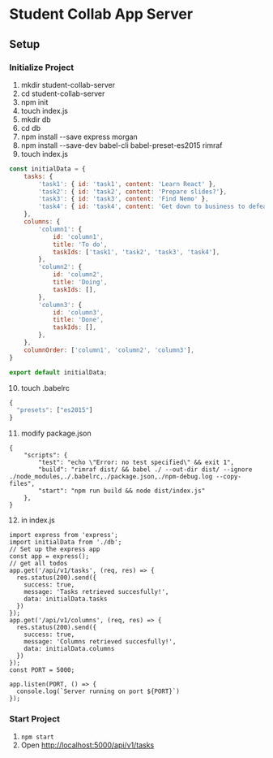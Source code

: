 # Student Collab App Server

## Setup

### Initialize Project
1. mkdir student-collab-server
2. cd student-collab-server
3. npm init
4. touch index.js
5. mkdir db
6. cd db
7. npm install --save express morgan
8. npm install --save-dev babel-cli babel-preset-es2015 rimraf
9. touch index.js
```javascript
const initialData = {
    tasks: {
        'task1': { id: 'task1', content: 'Learn React' },
        'task2': { id: 'task2', content: 'Prepare slides?'},
        'task3': { id: 'task3', content: 'Find Nemo' },
        'task4': { id: 'task4', content: 'Get down to business to defeat the Huns'},
    },
    columns: {
        'column1': {
            id: 'column1',
            title: 'To do',
            taskIds: ['task1', 'task2', 'task3', 'task4'],
        },
        'column2': {
            id: 'column2',
            title: 'Doing',
            taskIds: [],
        },
        'column3': {
            id: 'column3',
            title: 'Done',
            taskIds: [],
        },
    },
    columnOrder: ['column1', 'column2', 'column3'],
}

export default initialData;
```
10. touch .babelrc
```javascript
{
  "presets": ["es2015"]
}
```
11. modify package.json
```
{
	"scripts": {
	    "test": "echo \"Error: no test specified\" && exit 1",
	    "build": "rimraf dist/ && babel ./ --out-dir dist/ --ignore ./node_modules,./.babelrc,./package.json,./npm-debug.log --copy-files",
	    "start": "npm run build && node dist/index.js"
	},
}
```
12. in index.js
```
import express from 'express';
import initialData from './db';
// Set up the express app
const app = express();
// get all todos
app.get('/api/v1/tasks', (req, res) => {
  res.status(200).send({
    success: true,
    message: 'Tasks retrieved succesfully!',
    data: initialData.tasks
  })
});
app.get('/api/v1/columns', (req, res) => {
  res.status(200).send({
    success: true,
    message: 'Columns retrieved succesfully!',
    data: initialData.columns
  })
});
const PORT = 5000;

app.listen(PORT, () => {
  console.log(`Server running on port ${PORT}`)
});
```

### Start Project
1. `npm start`
2. Open [http://localhost:5000/api/v1/tasks](http://localhost:5000/api/v1/todos)
